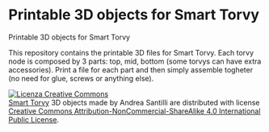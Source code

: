 <h1>Printable 3D objects for Smart Torvy</h1>
<p>Printable 3D objects for Smart Torvy</p>
<p>This repository contains the printable 3D files for Smart Torvy. Each torvy node is composed by 3 parts: top, mid, bottom (some torvys can have extra accessories). Print a file for each part and then simply assemble togheter (no need for glue, screws or anything else).</p>
<a rel="license" href="http://creativecommons.org/licenses/by-nc-sa/4.0/"><img alt="Licenza Creative Commons" style="border-width:0" src="https://i.creativecommons.org/l/by-nc-sa/4.0/88x31.png" /></a><br /><span xmlns:dct="http://purl.org/dc/terms/" property="dct:title"><a href="http://smarttorvy.me/">Smart Torvy</a> 3D objects</span> made by<a xmlns:cc="http://creativecommons.org/ns#" property="cc:attributionName" rel="cc:attributionURL"> Andrea Santilli</a> are distributed with license <a rel="license" href="http://creativecommons.org/licenses/by-nc-sa/4.0/">Creative Commons Attribution-NonCommercial-ShareAlike 4.0 International Public License</a>.
